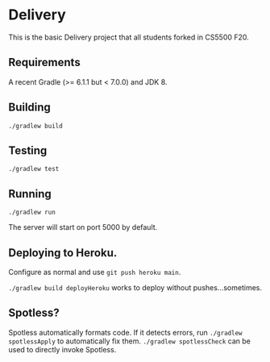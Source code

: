 # Delivery

This is the basic Delivery project that all students forked in CS5500 F20.

## Requirements

A recent Gradle (>= 6.1.1 but < 7.0.0) and JDK 8.

## Building

`./gradlew build`

## Testing

`./gradlew test`

## Running

`./gradlew run`

The server will start on port 5000 by default.

## Deploying to Heroku.

Configure as normal and use `git push heroku main`.

`./gradlew build deployHeroku` works to deploy without pushes...sometimes.

## Spotless?

Spotless automatically formats code. If it detects errors, run `./gradlew spotlessApply`
to automatically fix them. `./gradlew spotlessCheck` can be used to directly invoke
Spotless.

